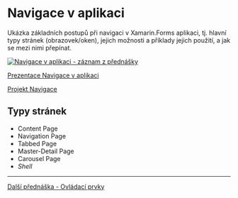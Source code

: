 # Navigace v aplikaci

Ukázka základních postupů při navigaci v Xamarin.Forms aplikaci, tj. hlavní typy stránek (obrazovek/oken), jejich možnosti a příklady jejich použití, a jak se mezi nimi přepínat.

[![Navigace v aplikaci - záznam z přednášky](https://img.youtube.com/vi/8dYOsUFnlWA/0.jpg)](https://www.youtube.com/watch?v=8dYOsUFnlWA)

[Prezentace Navigace v aplikaci](https://github.com/PetrVobornik/prednasky/blob/master/Xamarin.Forms/03-Navigace/navigace.ppsx?raw=true)

[Projekt Navigace](https://github.com/PetrVobornik/prednasky/tree/master/Xamarin.Forms/03-Navigace/Navigace)

## Typy stránek
* Content Page
* Navigation Page
* Tabbed Page
* Master-Detail Page
* Carousel Page
* _Shell_

---

[Další přednáška - Ovládací prvky](https://github.com/PetrVobornik/prednasky/tree/master/Xamarin.Forms/04-OvladaciPrvky)
